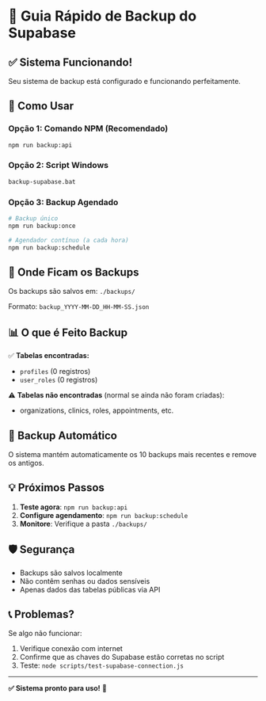 # 🎯 Guia Rápido de Backup do Supabase

## ✅ Sistema Funcionando!

Seu sistema de backup está configurado e funcionando perfeitamente.

## 🚀 Como Usar

### Opção 1: Comando NPM (Recomendado)
```bash
npm run backup:api
```

### Opção 2: Script Windows
```cmd
backup-supabase.bat
```

### Opção 3: Backup Agendado
```bash
# Backup único
npm run backup:once

# Agendador contínuo (a cada hora)
npm run backup:schedule
```

## 📁 Onde Ficam os Backups

Os backups são salvos em: `./backups/`

Formato: `backup_YYYY-MM-DD_HH-MM-SS.json`

## 📊 O que é Feito Backup

✅ **Tabelas encontradas:**
- `profiles` (0 registros)
- `user_roles` (0 registros)

⚠️ **Tabelas não encontradas** (normal se ainda não foram criadas):
- organizations, clinics, roles, appointments, etc.

## 🔄 Backup Automático

O sistema mantém automaticamente os 10 backups mais recentes e remove os antigos.

## 💡 Próximos Passos

1. **Teste agora**: `npm run backup:api`
2. **Configure agendamento**: `npm run backup:schedule` 
3. **Monitore**: Verifique a pasta `./backups/`

## 🛡️ Segurança

- Backups são salvos localmente
- Não contêm senhas ou dados sensíveis
- Apenas dados das tabelas públicas via API

## 📞 Problemas?

Se algo não funcionar:
1. Verifique conexão com internet
2. Confirme que as chaves do Supabase estão corretas no script
3. Teste: `node scripts/test-supabase-connection.js`

---

**✅ Sistema pronto para uso!** 🎉